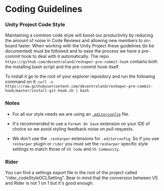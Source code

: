 # Coding Guidelines

### Unity Project Code Style
Maintaining a common code style will boost our productivity by reducing the amount of noise in Code Reviews and allowing new members to on-board faster.
When working with the Unity Project these guidelines (to be documented) must be followed and to ease the process we have a pre-commit hook to deal with it automatically.
The repo `https://github.com/decentraland/reshaper-pre-commit-hook` contains both the installing bash script and the pre-commit hook itself.

To install it go to the root of your explorer repository and run the following command on it:
`curl -s https://raw.githubusercontent.com/decentraland/reshaper-pre-commit-hook/master/install-git-hook.sh | bash`

### Notes 

* For all our style needs we are using an [`.editorconfig`](https://editorconfig.org/) file. 

* It's recommended to use a `Format On Save` extension on your IDE of choice so we avoid styling feedback noise on pull requests.

* We don't use the `.resharper` extensions for `.editorconfig`. So if you use `resharper` plugin or `rider` you must set the `resharper` specific style settings to match those of `VS Code` and `VS Community`.


### Rider
You can find a settings export file in the root of the project called "rider_codeStyleDCLSetting". Bear in mind that the conversion between VS and Rider is not 1 on 1 but it's good enough.